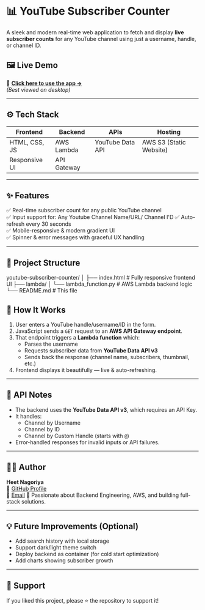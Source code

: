 # 📊 YouTube Subscriber Counter

A sleek and modern real-time web application to fetch and display **live subscriber counts** for any YouTube channel using just a username, handle, or channel ID.

## 🖼️ Live Demo

🚀 **[Click here to use the app →](http://youtube-subscriber-site-heet.s3-website.ap-south-1.amazonaws.com/)**  
*(Best viewed on desktop)*

---

## ⚙️ Tech Stack

| Frontend     | Backend      | APIs              | Hosting       |
|--------------|--------------|-------------------|----------------|
| HTML, CSS, JS| AWS Lambda   | YouTube Data API  | AWS S3 (Static Website) |
| Responsive UI| API Gateway  |                   |                |

---

## ✨ Features

✅ Real-time subscriber count for any public YouTube channel  
✅ Input support for: Any Youtube Channel Name/URL/ Channel I'D
✅ Auto-refresh every 30 seconds  
✅ Mobile-responsive & modern gradient UI  
✅ Spinner & error messages with graceful UX handling

---

## 📁 Project Structure

youtube-subscriber-counter/
│
├── index.html # Fully responsive frontend UI
├── lambda/
│ └── lambda_function.py # AWS Lambda backend logic
└── README.md # This file

## 🧠 How It Works

1. User enters a YouTube handle/username/ID in the form.
2. JavaScript sends a `GET` request to an **AWS API Gateway endpoint**.
3. That endpoint triggers a **Lambda function** which:
   - Parses the username
   - Requests subscriber data from **YouTube Data API v3**
   - Sends back the response (channel name, subscribers, thumbnail, etc.)
4. Frontend displays it beautifully — live & auto-refreshing.

---

## 🔐 API Notes

- The backend uses the **YouTube Data API v3**, which requires an API Key.
- It handles:
  - Channel by Username
  - Channel by ID
  - Channel by Custom Handle (starts with `@`)
- Error-handled responses for invalid inputs or API failures.

---

## 🧑‍💻 Author

**Heet Nagoriya**  
🔗 [GitHub Profile](https://github.com/heetnagoriya)  
📧 [Email](heetnagoriya@gmail.com) 
💼 Passionate about Backend Engineering, AWS, and building full-stack solutions.

---

## 💡 Future Improvements (Optional)

- Add search history with local storage
- Support dark/light theme switch
- Deploy backend as container (for cold start optimization)
- Add charts showing subscriber growth

---

## 🙌 Support

If you liked this project, please ⭐️ the repository to support it!
